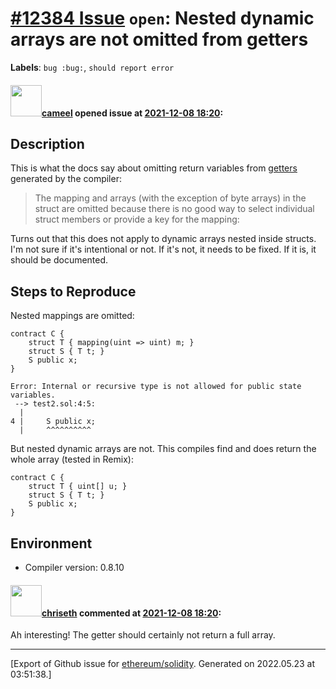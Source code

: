 # [\#12384 Issue](https://github.com/ethereum/solidity/issues/12384) `open`: Nested dynamic arrays are not omitted from getters
**Labels**: `bug :bug:`, `should report error`


#### <img src="https://avatars.githubusercontent.com/u/137030?v=4" width="50">[cameel](https://github.com/cameel) opened issue at [2021-12-08 18:20](https://github.com/ethereum/solidity/issues/12384):

## Description
This is what the docs say about omitting return variables from [getters](https://docs.soliditylang.org/en/latest/contracts.html#getter-functions) generated by the compiler:
> The mapping and arrays (with the exception of byte arrays) in the struct are omitted because there is no good way to select individual struct members or provide a key for the mapping:

Turns out that this does not apply to dynamic arrays nested inside structs. I'm not sure if it's intentional or not. If it's not, it needs to be fixed. If it is, it should be documented.

## Steps to Reproduce
Nested mappings are omitted:
```solidity
contract C {
    struct T { mapping(uint => uint) m; }
    struct S { T t; }
    S public x;
}
```
```
Error: Internal or recursive type is not allowed for public state variables.
 --> test2.sol:4:5:
  |
4 |     S public x;
  |     ^^^^^^^^^^
```
But nested dynamic arrays are not. This compiles find and does return the whole array (tested in Remix):
```solidity
contract C {
    struct T { uint[] u; }
    struct S { T t; }
    S public x;
}
```

## Environment
- Compiler version: 0.8.10

#### <img src="https://avatars.githubusercontent.com/u/9073706?v=4" width="50">[chriseth](https://github.com/chriseth) commented at [2021-12-08 18:20](https://github.com/ethereum/solidity/issues/12384#issuecomment-992403981):

Ah interesting! The getter should certainly not return a full array.


-------------------------------------------------------------------------------



[Export of Github issue for [ethereum/solidity](https://github.com/ethereum/solidity). Generated on 2022.05.23 at 03:51:38.]
